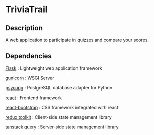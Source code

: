 # TriviaTrail

## Description

A web application to participate in quizzes and compare your scores.

## Dependencies

[Flask](https://flask.palletsprojects.com/en/3.0.x/)
: Lightweight web application framework

[gunicorn](https://gunicorn.org/)
: WSGI Server

[psycopg](https://www.psycopg.org/docs/)
: PostgreSQL database adapter for Python

[react](https://react.dev)
: Frontend framework

[react-bootstrap](https://react-bootstrap.netlify.app/)
: CSS framework integrated with react

[redux toolkit](https://react-bootstrap.netlify.app/)
: Client-side state management library

[tanstack query](https://tanstack.com/query/latest)
: Server-side state management library
